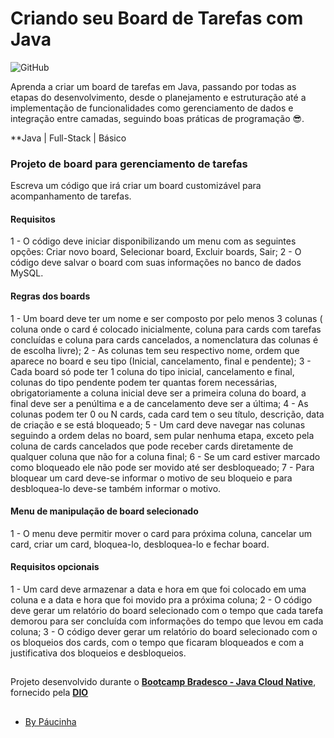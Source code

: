# Criando seu Board de Tarefas com Java

![GitHub](https://img.shields.io/github/license/Paucinha/api-ecommerce-dio?style=flat-square)

Aprenda a criar um board de tarefas em Java, passando por todas as etapas do desenvolvimento, desde o planejamento e estruturação até a implementação de funcionalidades como gerenciamento de dados e integração entre camadas, seguindo boas práticas de programação 😎.

**Java | Full-Stack | Básico

### Projeto de board para gerenciamento de tarefas

Escreva um código que irá criar um board customizável para acompanhamento de tarefas.

#### Requisitos

1 - O código deve iniciar disponibilizando um menu com as seguintes opções: Criar novo board, Selecionar board, Excluir boards, Sair;
2 - O código deve salvar o board com suas informações no banco de dados MySQL.

#### Regras dos boards

1 - Um board deve ter um nome e ser composto por pelo menos 3 colunas ( coluna onde o card é colocado inicialmente, coluna para cards com tarefas concluídas e coluna para cards cancelados, a nomenclatura das colunas é de escolha livre);
2 - As colunas tem seu respectivo nome, ordem que aparece no board e seu tipo (Inicial, cancelamento, final e pendente);
3 - Cada board só pode ter 1 coluna do tipo inicial, cancelamento e final, colunas do tipo pendente podem ter quantas forem necessárias, obrigatoriamente a coluna inicial deve ser a primeira coluna do board, a final deve ser a penúltima e a de cancelamento deve ser a última;
4 - As colunas podem ter 0 ou N cards, cada card tem o seu título, descrição, data de criação e se está bloqueado;
5 - Um card deve navegar nas colunas seguindo a ordem delas no board, sem pular nenhuma etapa, exceto pela coluna de cards cancelados que pode receber cards diretamente de qualquer coluna que não for a coluna final;
6 - Se um card estiver marcado como bloqueado ele não pode ser movido até ser desbloqueado;
7 - Para bloquear um card deve-se informar o motivo de seu bloqueio e para desbloquea-lo deve-se também informar o motivo.

#### Menu de manipulação de board selecionado

1 - O menu deve permitir mover o card para próxima coluna, cancelar um card, criar um card, bloquea-lo, desbloquea-lo e fechar board.


#### Requisitos opcionais

1 - Um card deve armazenar a data e hora em que foi colocado em uma coluna e a data e hora que foi movido pra a próxima coluna;
2 - O código deve gerar um relatório do board selecionado com o tempo que cada tarefa demorou para ser concluída com informações do tempo que levou em cada coluna;
3 - O código dever gerar um relatório do board selecionado com o os bloqueios dos cards, com o tempo que ficaram bloqueados e com a justificativa dos bloqueios e desbloqueios.

##

Projeto desenvolvido durante o [**Bootcamp Bradesco - Java Cloud Native**](https://www.dio.me/bootcamp/bradesco-java-cloud-native), fornecido pela [**DIO**](https://www.dio.me/)

##

- [By Páucinha](https://github.com/Paucinha)